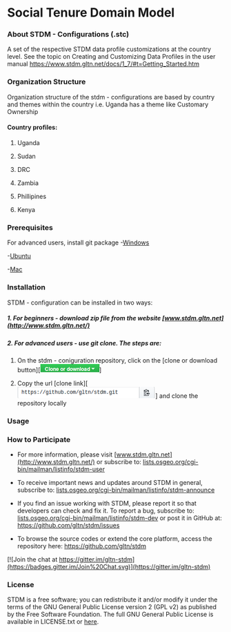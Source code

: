 **Social Tenure Domain Model**
==============================

### About STDM - Configurations (.stc)
A set of the respective STDM data profile customizations at the country level. See the topic on Creating and Customizing Data Profiles in the user manual https://www.stdm.gltn.net/docs/1_7/#t=Getting_Started.htm


### Organization Structure

Organization structure of the stdm - configurations are based by country and themes within the country i.e. Uganda has a theme like Customary Ownership

#### Country profiles:
1. Uganda

2. Sudan 

3. DRC

4. Zambia

5. Phillipines

6. Kenya

### Prerequisites

For advanced users, install git package
-[Windows](https://www.atlassian.com/git/tutorials/install-git#windows)

-[Ubuntu](https://www.atlassian.com/git/tutorials/install-git#linux)

-[Mac](https://www.atlassian.com/git/tutorials/install-git#mac-os-x)

### Installation

STDM - configuration can be installed in two ways:

##### 1. For beginners - download zip file from the website [www.stdm.gltn.net](http://www.stdm.gltn.net/)

##### 2. For advanced users - use git clone. The steps are:

1. On the stdm - coniguration repository, click on the [clone or download button][![STDM Configurations clone OR download](/images/readme/clone-download_button.png)]

2. Copy the url [clone link][![STDM Configurations clone link](/images/readme/clone-http.png)] and clone the repository locally


### Usage


    

### How to Participate

-   For more information, please visit [www.stdm.gltn.net](http://www.stdm.gltn.net/) or subscribe to: [lists.osgeo.org/cgi-bin/mailman/listinfo/stdm-user](http://lists.osgeo.org/cgi-bin/mailman/listinfo/stdm-user)

-   To receive important news and updates around STDM in general, subscribe to: [lists.osgeo.org/cgi-bin/mailman/listinfo/stdm-announce](http://lists.osgeo.org/cgi-bin/mailman/listinfo/stdm-announce)

-   If you find an issue working with STDM, please report it so that developers can check and fix it. To report a bug, subscribe to: [lists.osgeo.org/cgi-bin/mailman/listinfo/stdm-dev](http://lists.osgeo.org/cgi-bin/mailman/listinfo/stdm-dev) or post it in GitHub at: <https://github.com/gltn/stdm/issues>

-   To browse the source codes or extend the core platform, access the repository here: <https://github.com/gltn/stdm>

[![Join the chat at https://gitter.im/gltn-stdm](https://badges.gitter.im/Join%20Chat.svg)](https://gitter.im/gltn-stdm)


### License

STDM is a free software; you can redistribute it and/or modify it under the terms of the GNU General Public License version 2 (GPL v2) as published by the Free Software Foundation. The full GNU General Public License is available in LICENSE.txt or [here](http://www.gnu.org/licenses/gpl-2.0.html).